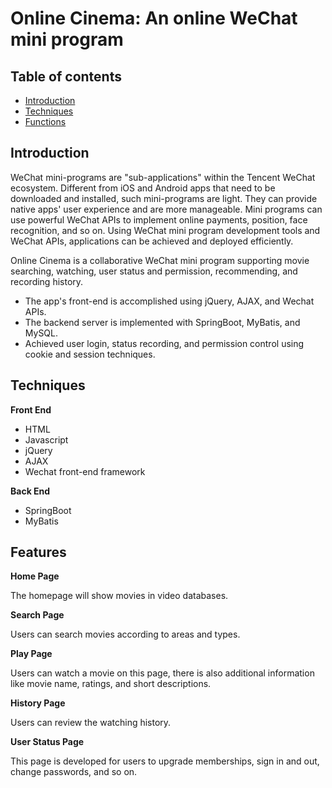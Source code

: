 # Online Cinema: An online WeChat mini program

## Table of contents
* [Introduction](#Introduction)
* [Techniques](#Techniques)
* [Functions](#Functions)

## Introduction

WeChat mini-programs are "sub-applications" within the Tencent WeChat ecosystem. Different from iOS and Android apps that need to be downloaded and installed, such mini-programs are light. They can provide native apps' user experience and are more manageable. Mini programs can use powerful WeChat APIs to implement online payments, position, face recognition, and so on. Using WeChat mini program development tools and WeChat APIs, applications can be achieved and deployed efficiently. 

Online Cinema is a collaborative WeChat mini program supporting movie searching, watching, user status and permission, recommending, and recording history. 
* The app's front-end is accomplished using jQuery, AJAX, and Wechat APIs. 
* The backend server is implemented with SpringBoot, MyBatis, and MySQL. 
* Achieved user login, status recording, and permission control using cookie and session techniques. 

## Techniques

**Front End**
* HTML
* Javascript
* jQuery
* AJAX
* Wechat front-end framework

**Back End**
* SpringBoot
* MyBatis 

## Features

**Home Page**

The homepage will show movies in video databases. 

**Search Page**

Users can search movies according to areas and types. 


**Play Page**

Users can watch a movie on this page, there is also additional information like movie name, ratings, and short descriptions.


**History Page**

Users can review the watching history. 

**User Status Page**

This page is developed for users to upgrade memberships, sign in and out, change passwords, and so on. 

